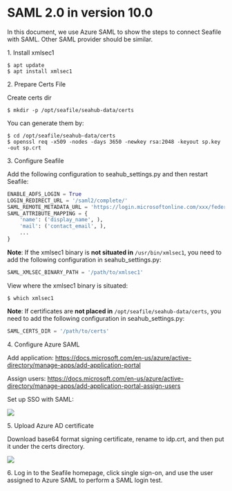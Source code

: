# SAML 2.0 in version 10.0

In this document, we use Azure SAML to show the steps to connect Seafile with SAML. Other SAML provider should be similar.

1\. Install xmlsec1

```
$ apt update
$ apt install xmlsec1
```

2\. Prepare Certs File

Create certs dir

```
$ mkdir -p /opt/seafile/seahub-data/certs
```

You can generate them by:

```
$ cd /opt/seafile/seahub-data/certs
$ openssl req -x509 -nodes -days 3650 -newkey rsa:2048 -keyout sp.key -out sp.crt
```

3\. Configure Seafile

Add the following configuration to seahub_settings.py and then restart Seafile:

```python
ENABLE_ADFS_LOGIN = True
LOGIN_REDIRECT_URL = '/saml2/complete/'
SAML_REMOTE_METADATA_URL = 'https://login.microsoftonline.com/xxx/federationmetadata/2007-06/federationmetadata.xml?appid=xxx'
SAML_ATTRIBUTE_MAPPING = {
    'name': ('display_name', ),
    'mail': ('contact_email', ),
    ...
}
```

__Note__: If the xmlsec1 binary is **not situated in** `/usr/bin/xmlsec1`, you need to add the following configuration in seahub_settings.py:

```python
SAML_XMLSEC_BINARY_PATH = '/path/to/xmlsec1'
```

View where the xmlsec1 binary is situated:

```
$ which xmlsec1
```

__Note__: If certificates are **not placed in** `/opt/seafile/seahub-data/certs`, you need to add the following configuration in seahub_settings.py:

```python
SAML_CERTS_DIR = '/path/to/certs'
```

4\. Configure Azure SAML

Add application: <https://docs.microsoft.com/en-us/azure/active-directory/manage-apps/add-application-portal>

Assign users: <https://docs.microsoft.com/en-us/azure/active-directory/manage-apps/add-application-portal-assign-users>

Set up SSO with SAML: 

![](../images/auto-upload/1678350584150.jpg)

5\. Upload Azure AD certificate

Download base64 format signing certificate, rename to idp.crt, and then put it under the certs directory.

![](../images/auto-upload/1678343483221.jpg)

6\. Log in to the Seafile homepage, click single sign-on, and use the user assigned to Azure SAML to perform a SAML login test.

